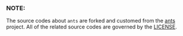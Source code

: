 ### NOTE:

The source codes about `ants` are forked and customed from the [ants](https://github.com/panjf2000/ants) project. All of the related source codes are governed by the [LICENSE](https://github.com/panjf2000/ants/blob/master/LICENSE).
